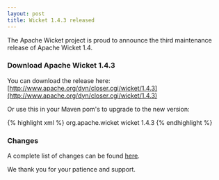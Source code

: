 ```yaml
---
layout: post
title: Wicket 1.4.3 released
---
```


The Apache Wicket project is proud to announce the third maintenance release
of Apache Wicket 1.4.

### Download Apache Wicket 1.4.3

You can download the release here: [http://www.apache.org/dyn/closer.cgi/wicket/1.4.3](http://www.apache.org/dyn/closer.cgi/wicket/1.4.3)

Or use this in your Maven pom's to upgrade to the new version:

{% highlight xml %}
<dependency>
    <groupId>org.apache.wicket</groupId>
    <artifactId>wicket</artifactId>
    <version>1.4.3</version>
</dependency>
{% endhighlight %}

### Changes

A complete list of changes can be found
[here](https://issues.apache.org/jira/browse/WICKET/fixforversion/12314250).

We thank you for your patience and support.
